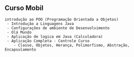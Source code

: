 ## Curso  Mobil
    introdução ao POO (Programação Orientada a Objetos)
     - Introdução a Linguagens Java
     - Configurações de ambiente de Desenvolvimento
     - Olá Mundo
     - Aplicação de logica em Java (Calculadora)
     - Aplicação Completa - Controle Curso
        - Classe, Objetos, Herança, Polimorfismo, Abstração, Encapsulamento